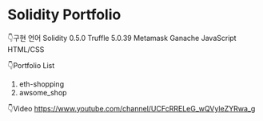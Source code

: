 # Solidity Portfolio

👇구현 언어
Solidity 0.5.0
Truffle 5.0.39
Metamask
Ganache
JavaScript
HTML/CSS

👇Portfolio List
1. eth-shopping
2. awsome_shop

👇Video
https://www.youtube.com/channel/UCFcRRELeG_wQVyIeZYRwa_g



